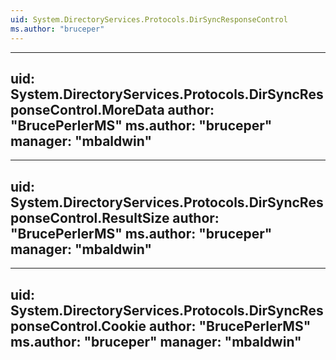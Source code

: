```yaml
---
uid: System.DirectoryServices.Protocols.DirSyncResponseControl
ms.author: "bruceper"
---
```


---
uid: System.DirectoryServices.Protocols.DirSyncResponseControl.MoreData
author: "BrucePerlerMS"
ms.author: "bruceper"
manager: "mbaldwin"
---

---
uid: System.DirectoryServices.Protocols.DirSyncResponseControl.ResultSize
author: "BrucePerlerMS"
ms.author: "bruceper"
manager: "mbaldwin"
---

---
uid: System.DirectoryServices.Protocols.DirSyncResponseControl.Cookie
author: "BrucePerlerMS"
ms.author: "bruceper"
manager: "mbaldwin"
---
